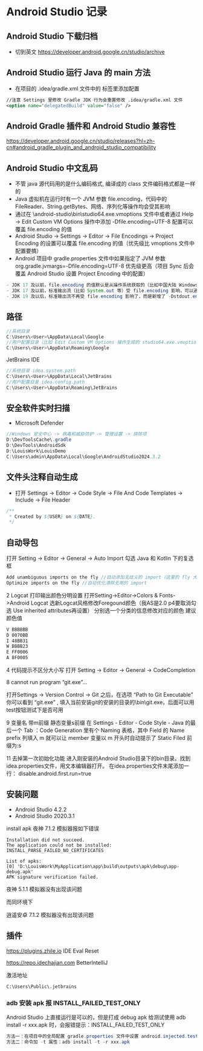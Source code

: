 # Android Studio 记录

## Android Studio 下载归档
- 切到英文
https://developer.android.google.cn/studio/archive

## Android Studio 运行 Java 的 main 方法
- 在项目的 .idea/gradle.xml 文件中的  <GradleProjectSettings> 标签里添加配置
```xml
//注意 Settings 里修改 Gradle JDK 行为会重置修改 .idea/gradle.xml 文件
<option name="delegatedBuild" value="false" />
```

## Android Gradle 插件和 Android Studio 兼容性
https://developer.android.google.cn/studio/releases?hl=zh-cn#android_gradle_plugin_and_android_studio_compatibility


## Android Studio 中文乱码
- 不管 java 源代码用的是什么编码格式, 编译成的 class 文件编码格式都是一样的
- Java 虚拟机在运行时有一个 JVM 参数 file.encoding，代码中的 FileReader、String.getBytes、网络、序列化等操作均会受其影响
- 通过在 \android-studio\bin\studio64.exe.vmoptions 文件中或者通过 Help -> Edit Custom VM Options 操作中添加 -Dfile.encoding=UTF-8 配置可以覆盖 file.encoding 的值
- Android Studio -> Settings -> Editor -> File Encodings -> Project Encoding 的设置可以覆盖 file.encoding 的值（优先级比 vmoptions 文件中配置要搞）
- Android 项目中 gradle.properties 文件中如果指定了 JVM 参数 org.gradle.jvmargs=-Dfile.encoding=UTF-8 优先级更高（项目 Sync 后会覆盖 Android Studio 设置 Project Encoding 中的配置）
```java
- JDK 17 及以前，file.encoding 的值默认是从操作系统获取的（比如中国大陆 Windows 的编码默认是 GBK），而从 JDK 19 及以后（JDK 18 比较特殊不考虑） file.encoding 的值统一默认为 UTF-8 了（不从操作系统获取了，除非显式用 -Dfile.encoding=COMPAT 回退到 JDK 17 及以前的行为），而且也不推荐通过 -Dfile.encoding=GBK 覆盖
- JDK 17 及以前，标准输出流（比如 System.out 等）受 file.encoding 影响，可以通过 -Dfile.encoding=UTF-8 来解决乱码
- JDK 19 及以后，标准输出流不再受 file.encoding 影响了，而是新增了 -Dstdout.encoding 和 -Dstderr.encoding 两个参数用来专门指定 System.out 和 System.err 的字符编码，如果不指定就从操作系统获取字符编码（所以标准输出流默认采用的是 GBK，而 file.encoding 决定控制台为 UTF-8），可以在 Run -> Edit Configurations 中在 Application 类别下 main() 配置的 Modify options 勾选 Add VM options 后在新出现的 VM Options 输入框中增加 -Dstdout.encoding=UTF-8 -Dstderr.encoding=UTF-8 配置（或者通过 vmoptions 文件里添加 -Dfile.encoding=GBK 配置进行强制覆盖）来解决乱码
```

## 路径
```java
//系统目录
C:\Users\<User>\AppData\Local\Google
//用户配置目录（比如 Edit Custom VM Options 操作生成的 studio64.exe.vmoptions 文件）
C:\Users\<User>\AppData\Roaming\Google
```

JetBrains IDE 
```java
//系统目录 idea.system.path
C:\Users\<User>\AppData\Local\JetBrains
//用户配置目录 idea.config.path 
C:\Users\<User>\AppData\Roaming\JetBrains
```

## 安全软件实时扫描
- Microsoft Defender
```java
//Windows 安全中心 -> 病毒和威胁防护 -> 管理设置 -> 排除项
D:\DevToolsCache\.gradle
D:\DevTools\AndroidSdk
D:\LouisWork\LouisDemo
C:\Users\admin\AppData\Local\Google\AndroidStudio2024.3.2
```

## 文件头注释自动生成
- 打开  Settings -> Editor -> Code Style -> File And Code Templates -> Include -> File Header
```java
/**
 * Created by ${USER} on ${DATE}.
 */
```

## 自动导包 
打开 Setting -> Editor -> General -> Auto Import 
勾选 Java 和 Kotlin 下的复选框
```java
Add unambiguous imports on the fly //自动添加无歧义的 import（这里的 fly 大概的意思就是在输入时或者文件获取焦点时）
Optimize imports on the fly //自动优化清除无用的 import
```














2 Logcat 打印输出颜色分明设置 
打开Setting->Editor->Colors & Fonts->Android Logcat 
选新Logcat风格修改Foregound颜色（我AS是2.0 p4要取消勾选 Use inherited attributes再设置） 
分别选一个分类的信息修改对应的颜色 建议颜色值

```xml
V BBBBBB
D 0070BB
I 48BB31
W BBBB23
E FF0006
A 8F0005
```


4 代码提示不区分大小写 
打开 Setting -> Editor -> General -> CodeCompletion 
 


8 cannot run program “git.exe”…

打开Settings -> Version Control -> Git 之后，在选项 “Path to Git Executable” 你可以看到 “git.exe” , 填入当前安装git的安装的目录的\bin\git.exe，后面可以用test按钮测试下是否可用



9 变量名 带m前缀 静态变量s前缀
在 Settings - Editor - Code Style - Java 的最后一个 Tab ：Code Generation 里有个 Naming 表格，其中 Field 的 Name prefix 列填入 m 就可以让 member 变量以 m 开头时自动提示了
Static Filed 前缀为:s


11 去掉第一次初始化功能
进入刚安装的Android Studio目录下的bin目录。找到idea.properties文件，用文本编辑器打开。 在idea.properties文件末尾添加一行： disable.android.first.run=true


## 安装问题
- Android Studio 4.2.2 
- Android Studio 2020.3.1

 install apk 夜神 7.1.2  模拟器报如下错误

```shell
Installation did not succeed.
The application could not be installed: INSTALL_PARSE_FAILED_NO_CERTIFICATES

List of apks:
[0] 'D:\LouisWork\MyApplication\app\build\outputs\apk\debug\app-debug.apk'
APK signature verification failed.
```

夜神 5.1.1  模拟器没有出现该问题

而同环境下

逍遥安卓 7.1.2  模拟器没有出现该问题


## 插件

https://plugins.zhile.io
IDE Eval Reset

https://repo.idechajian.com
BetterIntelliJ

激活地址
```
C:\Users\Public\.jetbrains
```



### adb 安装 apk 报 INSTALL_FAILED_TEST_ONLY

Android Studio 上直接运行是可以的，但是打成 debug apk 给测试使用 adb install -r xxx.apk 时，会报错提示：INSTALL_FAILED_TEST_ONLY

```java
方法一：在项目中的全局配置 gradle.properties 文件中设置 android.injected.testOnly = false
方法二：命令加 -t 属性：adb install -t -r xxx.apk 
```



